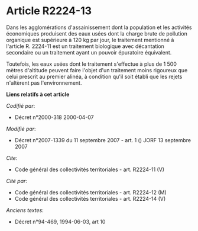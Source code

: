 # Article R2224-13

Dans les agglomérations d'assainissement dont la population et les activités économiques produisent des eaux usées dont la
charge brute de pollution organique est supérieure à 120 kg par jour, le traitement mentionné à l'article R. 2224-11 est un
traitement biologique avec décantation secondaire ou un traitement ayant un pouvoir épuratoire équivalent. 

Toutefois, les eaux usées dont le traitement s'effectue à plus de 1 500 mètres d'altitude peuvent faire l'objet d'un
traitement moins rigoureux que celui prescrit au premier alinéa, à condition qu'il soit établi que les rejets n'altèrent pas
l'environnement.

**Liens relatifs à cet article**

_Codifié par_:

  - Décret n°2000-318 2000-04-07

_Modifié par_:

  - Décret n°2007-1339 du 11 septembre 2007 - art. 1 () JORF 13 septembre 2007

_Cite_:

  - Code général des collectivités territoriales - art. R2224-11 (V)

_Cité par_:

  - Code général des collectivités territoriales - art. R2224-12 (M)
  - Code général des collectivités territoriales - art. R2224-14 (V)

_Anciens textes_:

  - Décret n°94-469, 1994-06-03, art 10
